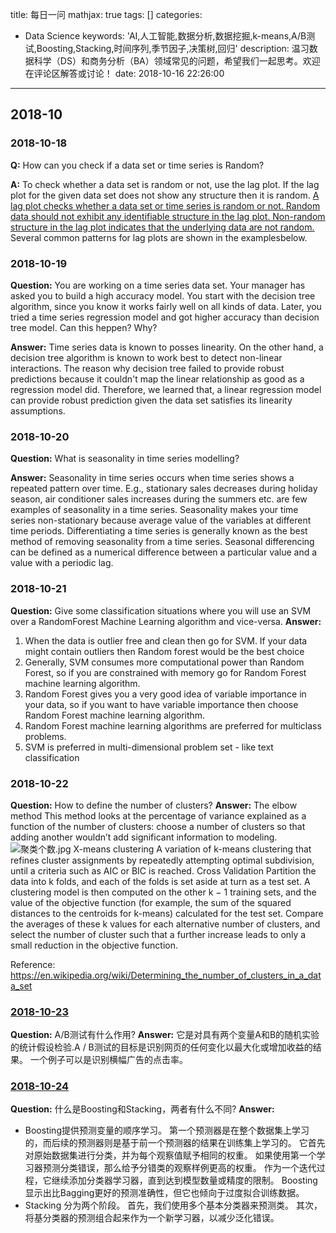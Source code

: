 title: 每日一问
mathjax: true
tags: []
categories:
  - Data Science
keywords: 'AI,人工智能,数据分析,数据挖掘,k-means,A/B测试,Boosting,Stacking,时间序列,季节因子,决策树,回归'
description: 温习数据科学（DS）和商务分析（BA）领域常见的问题，希望我们一起思考。欢迎在评论区解答或讨论！
date: 2018-10-16 22:26:00
---
## 2018-10
### 2018-10-18
**Q:** How can you check if a data set or time series is Random?

**A:** To check whether a data set is random or not, use the lag plot. If the lag plot for the given data set does not show any structure then it is random.
[A lag plot checks whether a data set or time series is random or not. Random data should not exhibit any identifiable structure in the lag plot. Non-random structure in the lag plot indicates that the underlying data are not random.](https://www.itl.nist.gov/div898/handbook/eda/section3/lagplot.htm) Several common patterns for lag plots are shown in the examplesbelow.

### 2018-10-19
**Question:** You are working on a time series data set. Your manager has asked you to build a high accuracy model. You start with the decision tree algorithm, since you know it works fairly well on all kinds of data. Later, you tried a time series regression model and got higher accuracy than decision tree model. Can this heppen? Why?

**Answer:** Time series data is known to posses linearity. On the other hand, a decision tree algorithm is known to work best to detect non-linear interactions. The reason why decision tree failed to provide robust predictions because it couldn't map the linear relationship as good as a regression model did. Therefore, we learned that, a linear regression model can provide robust prediction given the data set satisfies its linearity assumptions.

### 2018-10-20
**Question:** What is seasonality in time series modelling?

**Answer:** 
Seasonality in time series occurs when time series shows a repeated pattern over time. E.g., stationary sales decreases during holiday season, air conditioner sales increases during the summers etc. are few examples of seasonality in a time series.
Seasonality makes your time series non-stationary because average value of the variables at different time periods. Differentiating a time series is generally known as the best method of removing seasonality from a time series. Seasonal differencing can be defined as a numerical difference between a particular value and a value with a periodic lag.

### 2018-10-21
**Question:** Give some classification situations where you will use an SVM over a RandomForest Machine Learning algorithm and vice-versa.
**Answer:** 
 1. When the data is outlier free and clean then go for SVM. If your data might contain outliers then Random forest would be the best choice
 2. Generally, SVM consumes more computational power than Random Forest, so if you are constrained with memory go for Random Forest machine learning algorithm.
 3. Random Forest gives you a very good idea of variable importance in your data, so if you want to have variable importance then choose Random Forest machine learning algorithm.
 4. Random Forest machine learning algorithms are preferred for multiclass problems.
 5. SVM is preferred in multi-dimensional problem set - like text classification
 
### 2018-10-22
**Question:** How to define the number of clusters?
**Answer:** The elbow method
This method looks at the percentage of variance explained as a function of the number of clusters: choose a number of clusters so that adding another wouldn’t add significant information to modeling.
![聚类个数.jpg](https://upload-images.jianshu.io/upload_images/2268630-00272b5184274aa8.jpg?imageMogr2/auto-orient/strip%7CimageView2/2/w/1240)
X-means clustering
A variation of k-means clustering that refines cluster assignments by repeatedly attempting optimal subdivision, until a criteria such as AIC or BIC is reached.
Cross Validation
Partition the data into k folds, and each of the folds is set aside at turn as a test set.  A clustering model is then computed on the other k − 1 training sets, and the value of the objective function (for example, the sum of the squared distances to the centroids for k-means) calculated for the test set. Compare the averages of these k values for each alternative number of clusters, and select the number of cluster such that a further increase leads to only a small reduction in the objective function.

Reference: https://en.wikipedia.org/wiki/Determining_the_number_of_clusters_in_a_data_set
### [2018-10-23](https://mp.weixin.qq.com/s/kBcwmqle1OR221I4ONqiRw)
**Question:** A/B测试有什么作用?
**Answer:** 它是对具有两个变量A和B的随机实验的统计假设检验.A / B测试的目标是识别网页的任何变化以最大化或增加收益的结果。 一个例子可以是识别横幅广告的点击率。

### [2018-10-24](https://mp.weixin.qq.com/s/3Rxsv2CLxtrt2GsoabiU3w)
**Question:** 什么是Boosting和Stacking，两者有什么不同?
**Answer:** 
 - Boosting提供预测变量的顺序学习。 第一个预测器是在整个数据集上学习的，而后续的预测器则是基于前一个预测器的结果在训练集上学习的。 它首先对原始数据集进行分类，并为每个观察值赋予相同的权重。 如果使用第一个学习器预测分类错误，那么给予分错类的观察样例更高的权重。 作为一个迭代过程，它继续添加分类器学习器，直到达到模型数量或精度的限制。 Boosting显示出比Bagging更好的预测准确性，但它也倾向于过度拟合训练数据。
 - Stacking 分为两个阶段。 首先，我们使用多个基本分类器来预测类。 其次，将基分类器的预测组合起来作为一个新学习器，以减少泛化错误。
